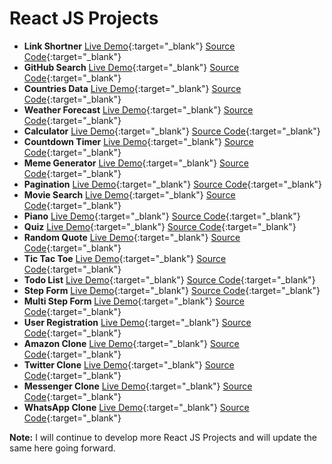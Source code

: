 # React JS Projects






- **Link Shortner** [Live Demo](https://praveenorugantitech.github.io/praveenorugantitech-reactjs/0_Projects/praveenorugantitech-link-shortner/){:target="_blank"} [Source Code](https://github.com/praveenorugantitech/praveenorugantitech-reactjs/tree/master/0_Projects/praveenorugantitech-link-shortner){:target="_blank"}
- **GitHub Search** [Live Demo](https://praveenorugantitech.github.io/praveenorugantitech-reactjs/0_Projects/praveenorugantitech-github-search/){:target="_blank"} [Source Code](https://github.com/praveenorugantitech/praveenorugantitech-reactjs/tree/master/0_Projects/praveenorugantitech-github-search){:target="_blank"}
- **Countries Data** [Live Demo](https://praveenorugantitech.github.io/praveenorugantitech-reactjs/0_Projects/praveenorugantitech-countries/){:target="_blank"} [Source Code](https://github.com/praveenorugantitech/praveenorugantitech-reactjs/tree/master/0_Projects/praveenorugantitech-countries){:target="_blank"}
- **Weather Forecast** [Live Demo](https://praveenorugantitech.github.io/praveenorugantitech-reactjs/0_Projects/praveenorugantitech-weather/){:target="_blank"} [Source Code](https://github.com/praveenorugantitech/praveenorugantitech-reactjs/tree/master/0_Projectspraveenorugantitech-weather){:target="_blank"}
- **Calculator** [Live Demo](https://praveenorugantitech.github.io/praveenorugantitech-reactjs/0_Projects/praveenorugantitech-calculator/){:target="_blank"} [Source Code](https://github.com/praveenorugantitech/praveenorugantitech-reactjs/tree/master/0_Projects/praveenorugantitech-calculator){:target="_blank"}
- **Countdown Timer** [Live Demo](https://praveenorugantitech.github.io/praveenorugantitech-reactjs/0_Projects/praveenorugantitech-countdown-timer/){:target="_blank"} [Source Code](https://github.com/praveenorugantitech/praveenorugantitech-reactjs/tree/master/0_Projects/praveenorugantitech-countdown-timer){:target="_blank"}
- **Meme Generator** [Live Demo](https://praveenorugantitech.github.io/praveenorugantitech-reactjs/0_Projects/praveenorugantitech-meme-generator/){:target="_blank"} [Source Code](https://github.com/praveenorugantitech/praveenorugantitech-reactjs/tree/master/0_Projects/praveenorugantitech-meme-generator){:target="_blank"}
- **Pagination** [Live Demo](https://praveenorugantitech.github.io/praveenorugantitech-reactjs/0_Projects/praveenorugantitech-pagination/){:target="_blank"} [Source Code](https://github.com/praveenorugantitech/praveenorugantitech-reactjs/tree/master/0_Projects/praveenorugantitech-pagination){:target="_blank"}
- **Movie Search** [Live Demo](https://praveenorugantitech.github.io/praveenorugantitech-reactjs/0_Projects/praveenorugantitech-movie/){:target="_blank"} [Source Code](https://github.com/praveenorugantitech/praveenorugantitech-reactjs/tree/master/0_Projects/praveenorugantitech-movie){:target="_blank"}
- **Piano** [Live Demo](https://praveenorugantitech.github.io/praveenorugantitech-reactjs/0_Projects/praveenorugantitech-piano/){:target="_blank"} [Source Code](https://github.com/praveenorugantitech/praveenorugantitech-reactjs/tree/master/0_Projects/praveenorugantitech-piano){:target="_blank"}
- **Quiz** [Live Demo](https://praveenorugantitech.github.io/praveenorugantitech-reactjs/0_Projects/praveenorugantitech-quiz/){:target="_blank"} [Source Code](https://github.com/praveenorugantitech/praveenorugantitech-reactjs/tree/master/0_Projects/praveenorugantitech-quiz){:target="_blank"}
- **Random Quote** [Live Demo](https://praveenorugantitech.github.io/praveenorugantitech-reactjs/0_Projects/praveenorugantitech-random-quote/){:target="_blank"} [Source Code](https://github.com/praveenorugantitech/praveenorugantitech-reactjs/tree/master/0_Projects/praveenorugantitech-random-quote){:target="_blank"}
- **Tic Tac Toe** [Live Demo](https://praveenorugantitech.github.io/praveenorugantitech-reactjs/0_Projects/praveenorugantitech-tic-tac-toe/){:target="_blank"} [Source Code](https://github.com/praveenorugantitech/praveenorugantitech-reactjs/tree/master/0_Projects/praveenorugantitech-tic-tac-toe){:target="_blank"}
- **Todo List** [Live Demo](https://praveenorugantitech.github.io/praveenorugantitech-reactjs/0_Projects/praveenorugantitech-todo/){:target="_blank"} [Source Code](https://github.com/praveenorugantitech/praveenorugantitech-reactjs/tree/master/0_Projects/praveenorugantitech-todo){:target="_blank"}
- **Step Form** [Live Demo](https://praveenorugantitech.github.io/praveenorugantitech-reactjs/0_Projects/praveenorugantitech-step-form/){:target="_blank"} [Source Code](https://github.com/praveenorugantitech/praveenorugantitech-reactjs/tree/master/0_Projects/praveenorugantitech-step-form){:target="_blank"}
- **Multi Step Form** [Live Demo](https://praveenorugantitech.github.io/praveenorugantitech-reactjs/0_Projects/praveenorugantitech-multi-step-form/){:target="_blank"} [Source Code](https://github.com/praveenorugantitech/praveenorugantitech-reactjs/tree/master/0_Projects/praveenorugantitech-multi-step-form/){:target="_blank"}
- **User Registration** [Live Demo](https://praveenorugantitech.github.io/praveenorugantitech-reactjs/0_Projects/praveenorugantitech-user-registration/){:target="_blank"} [Source Code](https://github.com/praveenorugantitech/praveenorugantitech-reactjs/tree/master/0_Projects/praveenorugantitech-user-registration){:target="_blank"}
- **Amazon Clone** [Live Demo](https://praveenorugantitech.github.io/praveenorugantitech-reactjs/0_Projects/praveenorugantitech-amazon-clone/){:target="_blank"} [Source Code](https://github.com/praveenorugantitech/praveenorugantitech-reactjs/tree/master/0_Projects/praveenorugantitech-amazon-clone){:target="_blank"}
- **Twitter Clone** [Live Demo](https://praveenorugantitech.github.io/praveenorugantitech-reactjs/0_Projects/praveenorugantitech-twitter-clone/){:target="_blank"} [Source Code](https://github.com/praveenorugantitech/praveenorugantitech-reactjs/tree/master/0_Projects/praveenorugantitech-twitter-clone){:target="_blank"}
- **Messenger Clone** [Live Demo](https://praveenorugantitech.github.io/praveenorugantitech-reactjs/0_Projects/praveenorugantitech-messenger-clone/){:target="_blank"} [Source Code](https://github.com/praveenorugantitech/praveenorugantitech-reactjs/tree/master/0_Projects/praveenorugantitech-messenger-clone){:target="_blank"}
- **WhatsApp Clone** [Live Demo](https://praveenorugantitech.github.io/praveenorugantitech-reactjs/0_Projects/praveenorugantitech-whatsapp-clone/){:target="_blank"} [Source Code](https://github.com/praveenorugantitech/praveenorugantitech-reactjs/tree/master/0_Projects/praveenorugantitech-whatsapp-clone){:target="_blank"}


**Note:** I will continue to develop more React JS Projects and will update the same here going forward.





